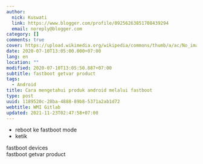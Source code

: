 ```yaml
---
author:
  nick: Kuswati
  link: https://www.blogger.com/profile/09256263851708439294
  email: noreply@blogger.com
category: []
comments: true
cover: https://upload.wikimedia.org/wikipedia/commons/thumb/a/ac/No_image_available.svg/2048px-No_image_available.svg.png
date: 2020-07-10T13:05:00.000+07:00
lang: en
location: ""
modified: 2020-07-10T13:05:50.887+07:00
subtitle: fastboot getvar product
tags:
  - Android
title: Cara mengetahui produk android melalui fastboot
type: post
uuid: 1189520c-28ba-4888-89b8-5371a2ab1d72
webtitle: WMI Gitlab
updated: 2021-11-23T02:47:58+07:00
---
```


<ul style="text-align: left;"><li>reboot ke fastboot mode</li><li>ketik</li></ul>fastboot devices<div>fastboot getvar product</div><script>document.querySelectorAll("pre,code");
  pretext.forEach(function (el) {
    el.classList.toggle("notranslate", true);
  });</script>